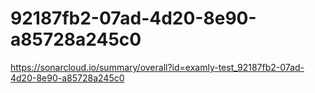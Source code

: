 # 92187fb2-07ad-4d20-8e90-a85728a245c0
https://sonarcloud.io/summary/overall?id=examly-test_92187fb2-07ad-4d20-8e90-a85728a245c0
